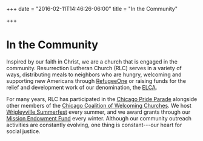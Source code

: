 +++
date = "2016-02-11T14:46:26-06:00"
title = "In the Community"

+++

# In the Community

Inspired by our faith in Christ, we are a church that is engaged in the community. Resurrection Lutheran Church (RLC) serves in a variety of ways, distributing meals to neighbors who are hungry, welcoming and supporting new Americans through [RefugeeOne](http://www.refugeeone.org) or raising funds for the relief and development work of our denomination, the [ELCA](http://www.elca.org).

For many years, RLC has participated in the [Chicago Pride Parade](http://chicagopride.gopride.com) alongside other members of the [Chicago Coalition of Welcoming Churches](http://chicagowelcomingchurches.org). We host [Wrigleyville Summerfest](/in-the-community/wrigleyville-summerfest) every summer, and we award grants through our [Mission Endowment Fund](/in-the-community/mission-endowment-fund) every winter. Although our community outreach activities are constantly evolving, one thing is constant---our heart for social justice.
